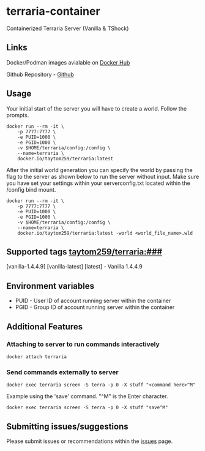 # terraria-container
Containerized Terraria Server (Vanilla &amp; TShock)

## Links

Docker/Podman images avialable on [Docker Hub](https://hub.docker.com/r/taytom259/terraria)

Github Repository - [Github](https://github.com/taytom258/terraria-container)

## Usage

Your initial start of the server you will have to create a world. Follow the prompts.
```
docker run --rm -it \
    -p 7777:7777 \
    -e PUID=1000 \
    -e PGID=1000 \
    -v $HOME/terraria/config:/config \
    --name=terraria \
    docker.io/taytom259/terraria:latest
```

After the initial world generation you can specify the world by passing the flag to the server as shown below to run the server without input. Make sure you have set your settings within your serverconfig.txt located within the /config bind mount.
```
docker run --rm -it \
    -p 7777:7777 \
    -e PUID=1000 \
    -e PGID=1000 \
    -v $HOME/terraria/config:/config \
    --name=terraria \
    docker.io/taytom259/terraria:latest -world <world_file_name>.wld
```

## Supported tags [taytom259/terraria:###](https://hub.docker.com/r/taytom259/terraria)
[vanilla-1.4.4.9] [vanilla-latest] [latest] - Vanilla 1.4.4.9

## Environment variables

* PUID - User ID of account running server within the container
* PGID - Group ID of account running server within the container

## Additional Features

### Attaching to server to run commands interactively
```
docker attach terraria
```
### Send commands externally to server
```
docker exec terraria screen -S terra -p 0 -X stuff "<command here>^M"
```
Example using the 'save' command. "^M" is the Enter character.
```
docker exec terraria screen -S terra -p 0 -X stuff "save^M"
```

## Submitting issues/suggestions
Please submit issues or recommendations within the [issues](https://github.com/taytom258/terraria-container/issues) page.
